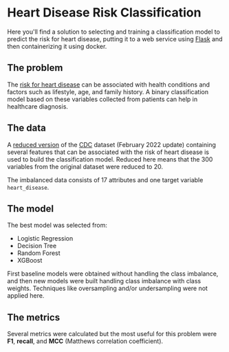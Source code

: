 # Heart Disease Risk Classification

Here you'll find a solution to selecting and training a classification model to predict the risk for heart disease, putting it to a web service using [Flask](https://flask.palletsprojects.com/en/3.0.x/) and then containerizing it using docker.

## The problem

The [risk for heart disease](https://www.cdc.gov/heartdisease/risk_factors.htm) can be associated with health conditions and factors such as lifestyle, age, and family history. A binary classification model based on these variables collected from patients can help in healthcare diagnosis.

## The data

A [reduced version](https://www.kaggle.com/datasets/kamilpytlak/personal-key-indicators-of-heart-disease) of the [CDC](https://www.cdc.gov/) dataset (February 2022 update) containing several features that can be associated with the risk of heart disease is used to build the classification model. Reduced here means that the 300 variables from the original dataset were reduced to 20. 

The imbalanced data consists of 17 attributes and one target variable `heart_disease`.

## The model

The best model was selected from:
* Logistic Regression
* Decision Tree
* Random Forest
* XGBoost


First baseline models were obtained without handling the class imbalance, and then new models were built handling class imbalance with class weights. Techniques like oversampling and/or undersampling were not applied here.

## The metrics

Several metrics were calculated but the most useful for this problem were **F1**, **recall**, and **MCC** (Matthews correlation coefficient).

